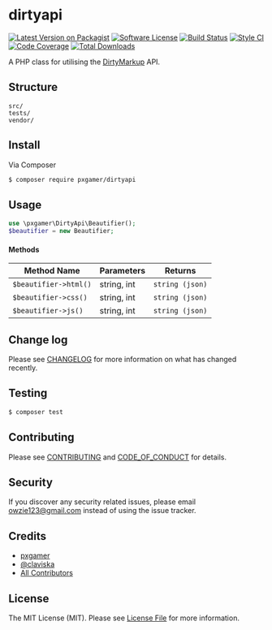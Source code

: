 # dirtyapi

[![Latest Version on Packagist][ico-version]][link-packagist]
[![Software License][ico-license]](LICENSE.md)
[![Build Status][ico-travis]][link-travis]
[![Style CI][ico-styleci]][link-styleci]
[![Code Coverage][ico-code-quality]][link-code-quality]
[![Total Downloads][ico-downloads]][link-downloads]

A PHP class for utilising the [DirtyMarkup] API.

## Structure

```
src/
tests/
vendor/
```

## Install

Via Composer

``` bash
$ composer require pxgamer/dirtyapi
```

## Usage

```php
use \pxgamer\DirtyApi\Beautifier();
$beautifier = new Beautifier;
```

#### Methods

Method Name            | Parameters  | Returns
---------------------- | ----------- | -------
`$beautifier->html()`  | string, int | `string (json)`
`$beautifier->css()`   | string, int | `string (json)`
`$beautifier->js()`    | string, int | `string (json)`

## Change log

Please see [CHANGELOG](CHANGELOG.md) for more information on what has changed recently.

## Testing

``` bash
$ composer test
```

## Contributing

Please see [CONTRIBUTING](CONTRIBUTING.md) and [CODE_OF_CONDUCT](CODE_OF_CONDUCT.md) for details.

## Security

If you discover any security related issues, please email owzie123@gmail.com instead of using the issue tracker.

## Credits

- [pxgamer][link-author]
- [@claviska]
- [All Contributors][link-contributors]

## License

The MIT License (MIT). Please see [License File](LICENSE.md) for more information.

[@claviska]: https://twitter.com/claviska
[DirtyMarkup]: https://dirtymarkup.com

[ico-version]: https://img.shields.io/packagist/v/pxgamer/dirtyapi.svg?style=flat-square
[ico-license]: https://img.shields.io/badge/license-MIT-brightgreen.svg?style=flat-square
[ico-travis]: https://img.shields.io/travis/pxgamer/dirtyapi/master.svg?style=flat-square
[ico-styleci]: https://styleci.io/repos/73825365/shield
[ico-code-quality]: https://img.shields.io/codecov/c/github/pxgamer/dirtyapi.svg?style=flat-square
[ico-downloads]: https://img.shields.io/packagist/dt/pxgamer/dirtyapi.svg?style=flat-square

[link-packagist]: https://packagist.org/packages/pxgamer/dirtyapi
[link-travis]: https://travis-ci.org/pxgamer/dirtyapi
[link-styleci]: https://styleci.io/repos/73825365
[link-code-quality]: https://codecov.io/gh/pxgamer/dirtyapi
[link-downloads]: https://packagist.org/packages/pxgamer/dirtyapi
[link-author]: https://github.com/pxgamer
[link-contributors]: ../../contributors
